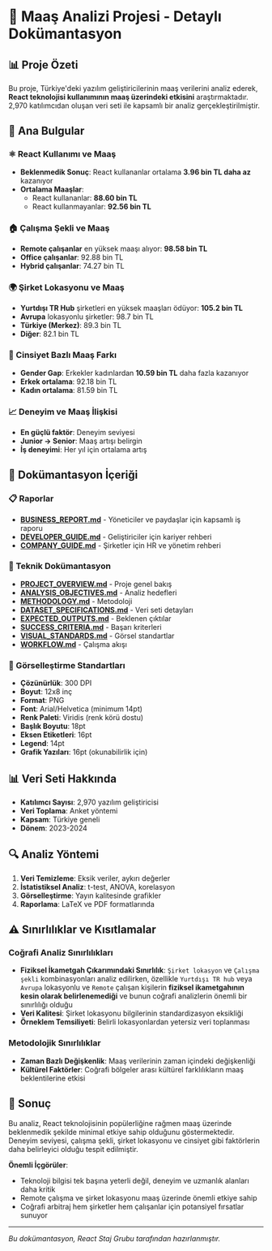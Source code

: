 # 📖 Maaş Analizi Projesi - Detaylı Dokümantasyon

## 📊 Proje Özeti

Bu proje, Türkiye'deki yazılım geliştiricilerinin maaş verilerini analiz ederek, **React teknolojisi kullanımının maaş üzerindeki etkisini** araştırmaktadır. 2,970 katılımcıdan oluşan veri seti ile kapsamlı bir analiz gerçekleştirilmiştir.

## 🎯 Ana Bulgular

### ⚛️ React Kullanımı ve Maaş
- **Beklenmedik Sonuç**: React kullananlar ortalama **3.96 bin TL daha az** kazanıyor
- **Ortalama Maaşlar**: 
  - React kullananlar: **88.60 bin TL**
  - React kullanmayanlar: **92.56 bin TL**

### 🏠 Çalışma Şekli ve Maaş
- **Remote çalışanlar** en yüksek maaşı alıyor: **98.58 bin TL**
- **Office çalışanlar**: 92.88 bin TL
- **Hybrid çalışanlar**: 74.27 bin TL

### 🌍 Şirket Lokasyonu ve Maaş
- **Yurtdışı TR Hub** şirketleri en yüksek maaşları ödüyor: **105.2 bin TL**
- **Avrupa** lokasyonlu şirketler: 98.7 bin TL
- **Türkiye (Merkez)**: 89.3 bin TL
- **Diğer**: 82.1 bin TL

### 👥 Cinsiyet Bazlı Maaş Farkı
- **Gender Gap**: Erkekler kadınlardan **10.59 bin TL** daha fazla kazanıyor
- **Erkek ortalama**: 92.18 bin TL
- **Kadın ortalama**: 81.59 bin TL

### 📈 Deneyim ve Maaş İlişkisi
- **En güçlü faktör**: Deneyim seviyesi
- **Junior → Senior**: Maaş artışı belirgin
- **İş deneyimi**: Her yıl için ortalama artış

## 📁 Dokümantasyon İçeriği

### 📋 Raporlar
- **[BUSINESS_REPORT.md](BUSINESS_REPORT.md)** - Yöneticiler ve paydaşlar için kapsamlı iş raporu
- **[DEVELOPER_GUIDE.md](DEVELOPER_GUIDE.md)** - Geliştiriciler için kariyer rehberi
- **[COMPANY_GUIDE.md](COMPANY_GUIDE.md)** - Şirketler için HR ve yönetim rehberi

### 🔧 Teknik Dokümantasyon
- **[PROJECT_OVERVIEW.md](PROJECT_OVERVIEW.md)** - Proje genel bakış
- **[ANALYSIS_OBJECTIVES.md](ANALYSIS_OBJECTIVES.md)** - Analiz hedefleri
- **[METHODOLOGY.md](METHODOLOGY.md)** - Metodoloji
- **[DATASET_SPECIFICATIONS.md](DATASET_SPECIFICATIONS.md)** - Veri seti detayları
- **[EXPECTED_OUTPUTS.md](EXPECTED_OUTPUTS.md)** - Beklenen çıktılar
- **[SUCCESS_CRITERIA.md](SUCCESS_CRITERIA.md)** - Başarı kriterleri
- **[VISUAL_STANDARDS.md](VISUAL_STANDARDS.md)** - Görsel standartlar
- **[WORKFLOW.md](WORKFLOW.md)** - Çalışma akışı

### 🎨 Görselleştirme Standartları
- **Çözünürlük**: 300 DPI
- **Boyut**: 12x8 inç
- **Format**: PNG
- **Font**: Arial/Helvetica (minimum 14pt)
- **Renk Paleti**: Viridis (renk körü dostu)
- **Başlık Boyutu**: 18pt
- **Eksen Etiketleri**: 16pt
- **Legend**: 14pt
- **Grafik Yazıları**: 16pt (okunabilirlik için)

## 📊 Veri Seti Hakkında

- **Katılımcı Sayısı**: 2,970 yazılım geliştiricisi
- **Veri Toplama**: Anket yöntemi
- **Kapsam**: Türkiye geneli
- **Dönem**: 2023-2024

## 🔍 Analiz Yöntemi

1. **Veri Temizleme**: Eksik veriler, aykırı değerler
2. **İstatistiksel Analiz**: t-test, ANOVA, korelasyon
3. **Görselleştirme**: Yayın kalitesinde grafikler
4. **Raporlama**: LaTeX ve PDF formatlarında

## ⚠️ Sınırlılıklar ve Kısıtlamalar

### Coğrafi Analiz Sınırlılıkları
- **Fiziksel İkametgah Çıkarımındaki Sınırlılık**: `Şirket lokasyon` ve `Çalışma şekli` kombinasyonları analiz edilirken, özellikle `Yurtdışı TR hub` veya `Avrupa` lokasyonlu ve `Remote` çalışan kişilerin **fiziksel ikametgahının kesin olarak belirlenemediği** ve bunun coğrafi analizlerin önemli bir sınırlılığı olduğu
- **Veri Kalitesi**: Şirket lokasyonu bilgilerinin standardizasyon eksikliği
- **Örneklem Temsiliyeti**: Belirli lokasyonlardan yetersiz veri toplanması

### Metodolojik Sınırlılıklar
- **Zaman Bazlı Değişkenlik**: Maaş verilerinin zaman içindeki değişkenliği
- **Kültürel Faktörler**: Coğrafi bölgeler arası kültürel farklılıkların maaş beklentilerine etkisi

## 🎯 Sonuç

Bu analiz, React teknolojisinin popülerliğine rağmen maaş üzerinde beklenmedik şekilde minimal etkiye sahip olduğunu göstermektedir. Deneyim seviyesi, çalışma şekli, şirket lokasyonu ve cinsiyet gibi faktörlerin daha belirleyici olduğu tespit edilmiştir.

**Önemli İçgörüler**: 
- Teknoloji bilgisi tek başına yeterli değil, deneyim ve uzmanlık alanları daha kritik
- Remote çalışma ve şirket lokasyonu maaş üzerinde önemli etkiye sahip
- Coğrafi arbitraj hem şirketler hem çalışanlar için potansiyel fırsatlar sunuyor

---

*Bu dokümantasyon, React Staj Grubu tarafından hazırlanmıştır.*